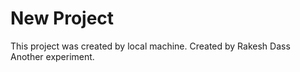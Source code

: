 # New Project

This project was created by local machine.
Created by Rakesh Dass
Another experiment.